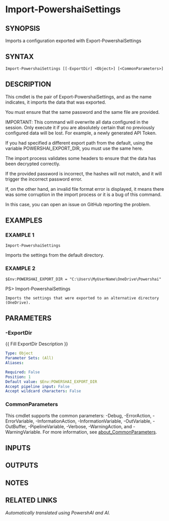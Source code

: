 ﻿---
external help file: powershai-help.xml
Module Name: powershai
online version:
schema: 2.0.0
---

# Import-PowershaiSettings

## SYNOPSIS
Imports a configuration exported with Export-PowershaiSettings

## SYNTAX

```
Import-PowershaiSettings [[-ExportDir] <Object>] [<CommonParameters>]
```

## DESCRIPTION
This cmdlet is the pair of Export-PowershaiSettings, and as the name indicates, it imports the data that was exported.

You must ensure that the same password and the same file are provided.

IMPORTANT: This command will overwrite all data configured in the session. Only execute it if you are absolutely certain that no previously configured data will be lost. For example, a newly generated API Token.

If you had specified a different export path from the default, using the variable POWERSHAI_EXPORT_DIR, you must use the same here.

The import process validates some headers to ensure that the data has been decrypted correctly.

If the provided password is incorrect, the hashes will not match, and it will trigger the incorrect password error.

If, on the other hand, an invalid file format error is displayed, it means there was some corruption in the import process or it is a bug of this command.

In this case, you can open an issue on GitHub reporting the problem.

## EXAMPLES

### EXAMPLE 1
```
Import-PowershaiSettings
```

Imports the settings from the default directory.

### EXAMPLE 2
```
$Env:POWERSHAI_EXPORT_DIR = "C:\Users\MyUserName\OneDrive\Powershai"
```

PS\> Import-PowershaiSettings

    Imports the settings that were exported to an alternative directory (OneDrive).

## PARAMETERS

### -ExportDir
{{ Fill ExportDir Description }}

```yaml
Type: Object
Parameter Sets: (All)
Aliases:

Required: False
Position: 1
Default value: $Env:POWERSHAI_EXPORT_DIR
Accept pipeline input: False
Accept wildcard characters: False
```

### CommonParameters
This cmdlet supports the common parameters: -Debug, -ErrorAction, -ErrorVariable, -InformationAction, -InformationVariable, -OutVariable, -OutBuffer, -PipelineVariable, -Verbose, -WarningAction, and -WarningVariable. For more information, see [about_CommonParameters](http://go.microsoft.com/fwlink/?LinkID=113216).

## INPUTS

## OUTPUTS

## NOTES

## RELATED LINKS



<!--PowershaiAiDocBlockStart-->
_Automatically translated using PowershAI and AI._
<!--PowershaiAiDocBlockEnd-->
